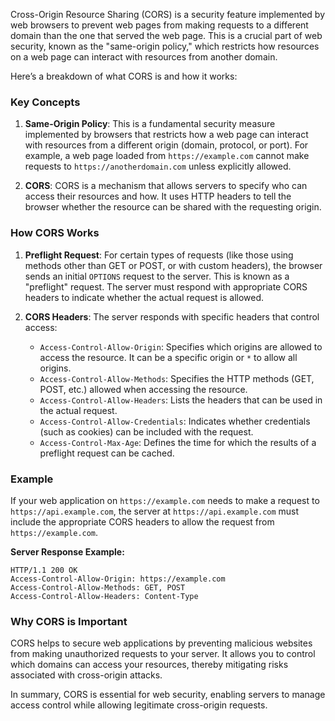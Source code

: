 Cross-Origin Resource Sharing (CORS) is a security feature implemented by web browsers to prevent web pages from making requests to a different domain than the one that served the web page. This is a crucial part of web security, known as the "same-origin policy," which restricts how resources on a web page can interact with resources from another domain.

Here’s a breakdown of what CORS is and how it works:

### Key Concepts

1. **Same-Origin Policy**: This is a fundamental security measure implemented by browsers that restricts how a web page can interact with resources from a different origin (domain, protocol, or port). For example, a web page loaded from `https://example.com` cannot make requests to `https://anotherdomain.com` unless explicitly allowed.

2. **CORS**: CORS is a mechanism that allows servers to specify who can access their resources and how. It uses HTTP headers to tell the browser whether the resource can be shared with the requesting origin.

### How CORS Works

1. **Preflight Request**: For certain types of requests (like those using methods other than GET or POST, or with custom headers), the browser sends an initial `OPTIONS` request to the server. This is known as a "preflight" request. The server must respond with appropriate CORS headers to indicate whether the actual request is allowed.

2. **CORS Headers**: The server responds with specific headers that control access:
   - `Access-Control-Allow-Origin`: Specifies which origins are allowed to access the resource. It can be a specific origin or `*` to allow all origins.
   - `Access-Control-Allow-Methods`: Specifies the HTTP methods (GET, POST, etc.) allowed when accessing the resource.
   - `Access-Control-Allow-Headers`: Lists the headers that can be used in the actual request.
   - `Access-Control-Allow-Credentials`: Indicates whether credentials (such as cookies) can be included with the request.
   - `Access-Control-Max-Age`: Defines the time for which the results of a preflight request can be cached.

### Example

If your web application on `https://example.com` needs to make a request to `https://api.example.com`, the server at `https://api.example.com` must include the appropriate CORS headers to allow the request from `https://example.com`.

**Server Response Example:**
```http
HTTP/1.1 200 OK
Access-Control-Allow-Origin: https://example.com
Access-Control-Allow-Methods: GET, POST
Access-Control-Allow-Headers: Content-Type
```

### Why CORS is Important

CORS helps to secure web applications by preventing malicious websites from making unauthorized requests to your server. It allows you to control which domains can access your resources, thereby mitigating risks associated with cross-origin attacks.

In summary, CORS is essential for web security, enabling servers to manage access control while allowing legitimate cross-origin requests.